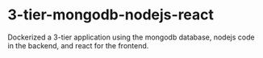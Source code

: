 # 3-tier-mongodb-nodejs-react
Dockerized a 3-tier application using the mongodb database, nodejs code in the backend, and react for the frontend.
